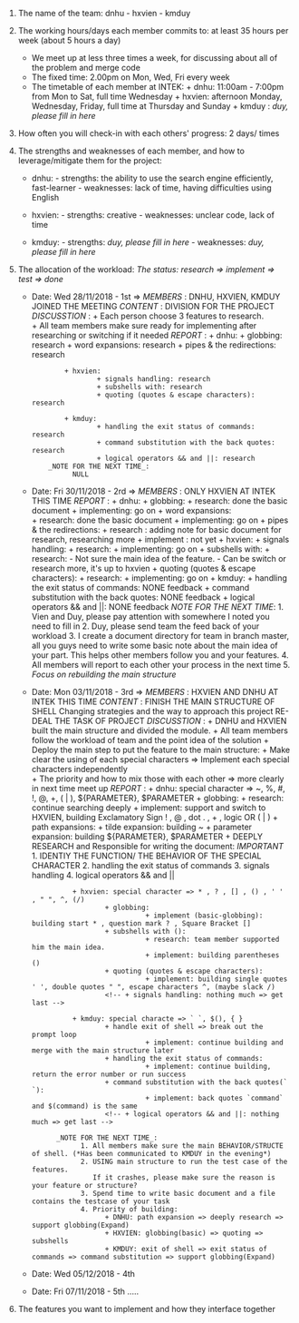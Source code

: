 1. The name of the team: dnhu - hxvien - kmduy


2. The working hours/days each member commits to: at least 35 hours per week (about 5 hours a day)
      + We meet up at less three times a week, for discussing about all of the problem and merge code
      + The fixed time: 2.00pm on Mon, Wed, Fri every week
      + The timetable of each member at INTEK:
            + dnhu: 11:00am - 7:00pm from Mon to Sat, full time Wednesday
            + hxvien: afternoon Monday, Wednesday, Friday, full time at Thursday and Sunday
            + kmduy : *duy, please fill in here*


3. How often you will check-in with each others' progress: 2 days/ times


4. The strengths and weaknesses of each member, and how to leverage/mitigate them for the project:
      + dnhu:
              - strengths: the ability to use the search engine efficiently, fast-learner
              - weaknesses: lack of time, having difficulties using English
      + hxvien:
              - strengths: creative
              - weaknesses: unclear code, lack of time

      + kmduy:
              - strengths: *duy, please fill in here*
              - weaknesses: *duy, please fill in here*

5. The allocation of the workload: *The status: research => implement => test => done*
      + Date: Wed 28/11/2018 - 1st => *MEMBERS* : DNHU, HXVIEN, KMDUY JOINED THE MEETING
              _CONTENT_ : DIVISION FOR THE PROJECT
              _DISCUSSTION_ :
                    + Each person choose 3 features to research.  
                    + All team members make sure ready for implementing after researching or switching if it needed
              _REPORT_ :
                    + dnhu:
                            + globbing: research
                            + word expansions: research
                            + pipes & the redirections: research

                    + hxvien:
                            + signals handling: research
                            + subshells with: research
                            + quoting (quotes & escape characters): research

                    + kmduy:
                            + handling the exit status of commands: research
                            + command substitution with the back quotes: research
                            + logical operators && and ||: research
                _NOTE FOR THE NEXT TIME_:
                      NULL

      + Date: Fri 30/11/2018 - 2rd => *MEMBERS* : ONLY HXVIEN AT INTEK THIS TIME
                _REPORT_ :
                    + dnhu:
                            + globbing:
                                      + research: done the basic document
                                      + implementing: go on
                            + word expansions:  
                                      + research: done the basic document
                                      + implementing: go on
                            + pipes & the redirections:
                                      + research : adding note for basic document for research, researching more
                                      + implement : not yet
                    + hxvien:
                            + signals handling:
                                      + research:
                                      + implementing: go on
                            + subshells with:
                                      + research:  - Not sure the main idea of the feature.
                                                   - Can be switch or research more, it's up to hxvien
                            + quoting (quotes & escape characters):
                                      + research:
                                      + implementing: go on
                    + kmduy:
                            + handling the exit status of commands: NONE feedback
                            + command substitution with the back quotes: NONE feedback
                            + logical operators && and ||: NONE feedback
                  _NOTE FOR THE NEXT TIME_:
                        1. Vien and Duy, please pay attention with somewhere I noted you need to fill in
                        2. Duy, please send team the feed back of your workload
                        3. I create a document directory for team in branch master,
                           all you guys need to write some basic note about the main idea of your part.
                           This helps other members follow you and your features.
                        4. All members will report to each other your process in the next time
                        5. *Focus on rebuilding the main structure*

      + Date: Mon 03/11/2018 - 3rd => *MEMBERS* : HXVIEN AND DNHU AT INTEK THIS TIME
                _CONTENT_ : FINISH THE MAIN STRUCTURE OF SHELL
                            Changing strategies and the way to approach this project
                            RE-DEAL THE TASK OF PROJECT
                _DISCUSSTION_ :
                      + DNHU and HXVIEN built the main structure and divided the module.
                      + All team members follow the workload of team and the point idea of the solution
                      + Deploy the main step to put the feature to the main structure:
                              + Make clear the using of each special characters => Implement each special characters independently  
                              + The priority and how to mix those with each other => more clearly in next time meet up
                _REPORT_ :
                      + dnhu: special character => ~, %, #, !, @, +, ( | ), ${PARAMETER}, $PARAMETER
                              + globbing:
                                        + research: continue searching deeply
                                        + implement: support and switch to HXVIEN, building Exclamatory Sign ! , @ , dot .  , + , logic OR ( | )
                              + path expansions:
                                        + tilde expansion: building ~
                                        + parameter expansion: building ${PARAMETER}, $PARAMETER
                              + DEEPLY RESEARCH and Responsible for writing the document: *IMPORTANT*
                                        1. IDENTIY THE FUNCTION/ THE BEHAVIOR OF THE SPECIAL CHARACTER
                                        2. handling the exit status of commands
                                        3. signals handling
                                        4. logical operators && and ||
                              <!-- + pipes & the redirections: nothing much => get last -->

                      + hxvien: special character => * , ? , [] , () , ' ' , " ", ^, (/)
                              + globbing:
                                        + implement (basic-globbing): building start * , question mark ? , Square Bracket []
                              + subshells with ():
                                        + research: team member supported him the main idea.
                                        + implement: building parentheses ()
                              + quoting (quotes & escape characters):
                                        + implement: building single quotes ' ', double quotes " ", escape characters ^, (maybe slack /)
                              <!-- + signals handling: nothing much => get last -->

                      + kmduy: special characte => ` `, $(), { }
                              + handle exit of shell => break out the prompt loop
                                        + implement: continue building and merge with the main structure later
                              + handling the exit status of commands:
                                        + implement: continue building, return the error number or run success
                              + command substitution with the back quotes(` `):
                                        + implement: back quotes `command` and $(command) is the same
                              <!-- + logical operators && and ||: nothing much => get last -->

                  _NOTE FOR THE NEXT TIME_:
                        1. All members make sure the main BEHAVIOR/STRUCTE of shell. (*Has been communicated to KMDUY in the evening*)
                        2. USING main structure to run the test case of the features.
                           If it crashes, please make sure the reason is your feature or structure?
                        3. Spend time to write basic document and a file contains the testcase of your task
                        4. Priority of building:
                              + DNHU: path expansion => deeply research => support globbing(Expand)
                              + HXVIEN: globbing(basic) => quoting => subshells
                              + KMDUY: exit of shell => exit status of commands => command substitution => support globbing(Expand)

      + Date: Wed 05/12/2018 - 4th
      + Date: Fri 07/11/2018 - 5th
      .....


6. The features you want to implement and how they interface together
